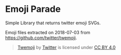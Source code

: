 # Emoji Parade

Simple Library that returns twitter emoji SVGs.

Emoji files extracted  on 2018-07-03 from https://github.com/twitter/twemoji.

> [Twemoji](https://github.com/twitter/twemoji) by [Twitter](https://twitter.com) is licensed under [CC BY 4.0](https://creativecommons.org/licenses/by/4.0/)
